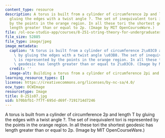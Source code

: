 ```yaml
---
content_type: resource
description: A torus is built from a cylinder of circumference 2p and length T by
  gluing the edges with a twist angle ?. The set of inequivalent tori is represented
  by the points in the orange region. In all these tori the shortest geodesic has
  length greater than or equal to 2p. (Image by MIT OpenCourseWare.)
file: /ol-ocw-studio-app/courses/8-251-string-theory-for-undergraduates-spring-2007/b70bbfb17f7f695dd69f7191714d7246_8-251s07.jpg
file_size: 52885
file_type: image/jpeg
image_metadata:
  caption: "A torus is built from a cylinder of circumference 2\u03C0 and length T\
    \ by gluing the edges with a twist angle \u03B8. The set of inequivalent tori\
    \ is represented by the points in the orange region. In all these tori the shortest\
    \ geodesic has length greater than or equal to 2\u03C0. (Image by MIT OpenCourseWare.)"
  credit: ''
  image-alt: Building a torus from a cylinder of circumference 2pi and length T.
learning_resource_types: []
license: https://creativecommons.org/licenses/by-nc-sa/4.0/
ocw_type: OCWImage
resourcetype: Image
title: 8-251s07.jpg
uid: b70bbfb1-7f7f-695d-d69f-7191714d7246
---
```

A torus is built from a cylinder of circumference 2p and length T by gluing the edges with a twist angle ?. The set of inequivalent tori is represented by the points in the orange region. In all these tori the shortest geodesic has length greater than or equal to 2p. (Image by MIT OpenCourseWare.)